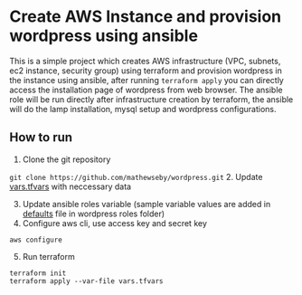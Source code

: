 # Create AWS Instance and provision wordpress using ansible

This is a simple project which creates AWS infrastructure (VPC, subnets, ec2 instance, security group) using terraform 
and provision wordpress in the instance using ansible, after running `terraform apply` you can directly access the installation page of
wordpress from web browser. The ansible role will be run directly after infrastructure creation by terraform, the ansible will do the lamp installation, 
mysql setup and wordpress configurations.

## How to run

1. Clone the git repository

``
git clone https://github.com/mathewseby/wordpress.git
``
2. Update [vars.tfvars](./vars.tfvars) with neccessary data

3. Update ansible roles variable (sample variable values are added in [defaults](./playbooks/roles/wordpress/defaults/main.yml) file in wordpress roles folder)
4. Configure aws cli, use access key and secret key 
```
aws configure
```
5. Run terraform

```
terraform init
terraform apply --var-file vars.tfvars
```
